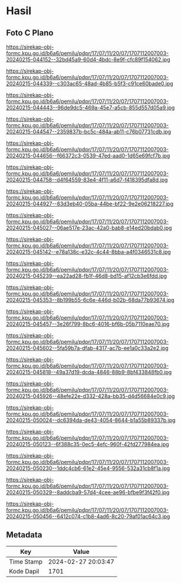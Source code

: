 # Hasil

## Foto C Plano

https://sirekap-obj-formc.kpu.go.id/b6a6/pemilu/pdpr/17/07/11/20/07/1707112007003-20240215-044152--32bd45a9-60d4-4bdc-8e9f-cfc89f154062.jpg

https://sirekap-obj-formc.kpu.go.id/b6a6/pemilu/pdpr/17/07/11/20/07/1707112007003-20240215-044339--c303ac65-48ad-4b85-b5f3-c91ce60bade0.jpg

https://sirekap-obj-formc.kpu.go.id/b6a6/pemilu/pdpr/17/07/11/20/07/1707112007003-20240215-044443--96de9dc5-469a-45e7-a5cb-855d557d05a9.jpg

https://sirekap-obj-formc.kpu.go.id/b6a6/pemilu/pdpr/17/07/11/20/07/1707112007003-20240215-044547--2359837b-bc5c-484a-ab11-c76b07731cdb.jpg

https://sirekap-obj-formc.kpu.go.id/b6a6/pemilu/pdpr/17/07/11/20/07/1707112007003-20240215-044656--f66372c3-0539-47ed-aad0-1d65e69fcf7b.jpg

https://sirekap-obj-formc.kpu.go.id/b6a6/pemilu/pdpr/17/07/11/20/07/1707112007003-20240215-044758--d4f64559-83e4-4f11-a6d7-f418395dfa8d.jpg

https://sirekap-obj-formc.kpu.go.id/b6a6/pemilu/pdpr/17/07/11/20/07/1707112007003-20240215-044927--83d3eb40-05ba-44be-bf22-9e2e06218227.jpg

https://sirekap-obj-formc.kpu.go.id/b6a6/pemilu/pdpr/17/07/11/20/07/1707112007003-20240215-045027--06ae517e-23ac-42a0-bab8-e14ed20bdab0.jpg

https://sirekap-obj-formc.kpu.go.id/b6a6/pemilu/pdpr/17/07/11/20/07/1707112007003-20240215-045142--e78a138c-e32c-4c44-8bba-a4f0346531c8.jpg

https://sirekap-obj-formc.kpu.go.id/b6a6/pemilu/pdpr/17/07/11/20/07/1707112007003-20240215-045239--ea22ad28-fb1f-46d8-bd15-af12cb3e6fdd.jpg

https://sirekap-obj-formc.kpu.go.id/b6a6/pemilu/pdpr/17/07/11/20/07/1707112007003-20240215-045353--8b199b55-6c6e-446d-b02b-68da77b93674.jpg

https://sirekap-obj-formc.kpu.go.id/b6a6/pemilu/pdpr/17/07/11/20/07/1707112007003-20240215-045457--3e26f799-8bc6-4016-bf6b-05b7110eae70.jpg

https://sirekap-obj-formc.kpu.go.id/b6a6/pemilu/pdpr/17/07/11/20/07/1707112007003-20240215-045602--5fa59b7a-dfab-4317-ac7b-ee1a0c33a2e2.jpg

https://sirekap-obj-formc.kpu.go.id/b6a6/pemilu/pdpr/17/07/11/20/07/1707112007003-20240215-045818--49a37d19-dcda-4846-88b9-8bf433848fb0.jpg

https://sirekap-obj-formc.kpu.go.id/b6a6/pemilu/pdpr/17/07/11/20/07/1707112007003-20240215-045926--48efe22e-d332-428a-bb35-d4d56684e0c9.jpg

https://sirekap-obj-formc.kpu.go.id/b6a6/pemilu/pdpr/17/07/11/20/07/1707112007003-20240215-050024--dc6394da-de43-4054-8644-b1a55b89337b.jpg

https://sirekap-obj-formc.kpu.go.id/b6a6/pemilu/pdpr/17/07/11/20/07/1707112007003-20240215-050123--6f388c35-0ec5-4efc-960f-42fd277984ea.jpg

https://sirekap-obj-formc.kpu.go.id/b6a6/pemilu/pdpr/17/07/11/20/07/1707112007003-20240215-050230--1ddc4cb6-61e2-45e4-9556-532a31cb8f1a.jpg

https://sirekap-obj-formc.kpu.go.id/b6a6/pemilu/pdpr/17/07/11/20/07/1707112007003-20240215-050329--8addcba9-57d4-4cee-ae96-bfbe9f3f42f0.jpg

https://sirekap-obj-formc.kpu.go.id/b6a6/pemilu/pdpr/17/07/11/20/07/1707112007003-20240215-050456--6412c074-c1b8-4ad6-8c20-79af01ac64c3.jpg


## Metadata

| Key        | Value               |
| ---------- | ------------------- |
| Time Stamp | 2024-02-27 20:03:47 |
| Kode Dapil | 1701                |



